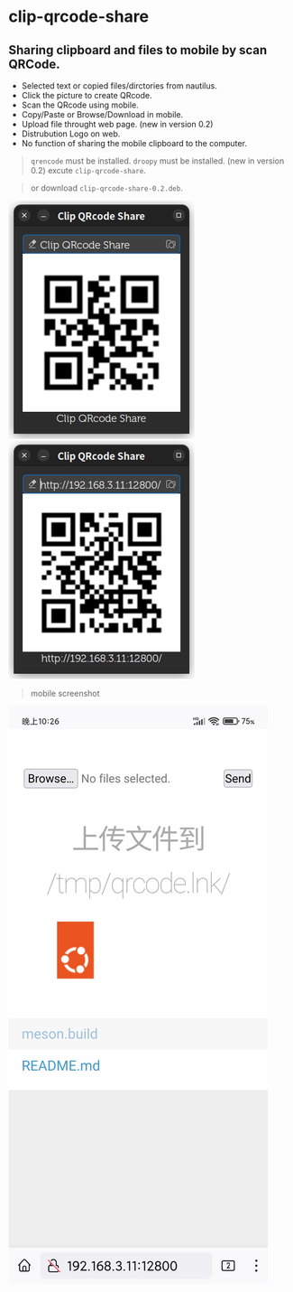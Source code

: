 # clip-qrcode-share

## Sharing clipboard and files to mobile by scan QRCode.

- Selected text or copied files/dirctories from nautilus.
- Click the picture to create QRcode.
- Scan the QRcode using mobile.
- Copy/Paste or Browse/Download in mobile.
- Upload file throught web page. (new in version 0.2)
- Distrubution Logo on web.
- No function of sharing the mobile clipboard to the computer.

> `qrencode` must be installed.
> `droopy` must be installed. (new in version 0.2)
> excute `clip-qrcode-share`.

> or download `clip-qrcode-share-0.2.deb`.

![](screenshot0.png)
![](screenshot1.png)

> mobile screenshot

![](screenshot2.jpg)
